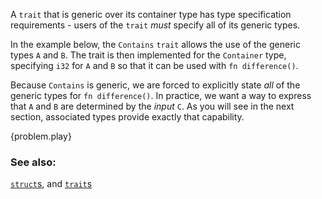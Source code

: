 A `trait` that is generic over its container type has type specification
requirements - users of the `trait` *must* specify all of its generic types.

In the example below, the `Contains` `trait` allows the use of the generic 
types `A` and `B`. The trait is then implemented for the `Container` type, 
specifying `i32` for `A` and `B` so that it can be used with `fn difference()`.

Because `Contains` is generic, we are forced to explicitly state *all* of the 
generic types for `fn difference()`. In practice, we want a way to express that 
`A` and `B` are determined by the *input* `C`. As you will see in the next 
section, associated types provide exactly that capability.

{problem.play}

### See also:

[`struct`s][structs], and [`trait`s][traits]

[structs]: /custom_types/structs.html
[traits]: /trait.html
